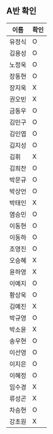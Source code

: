 ## A반 확인
이름 | 확인
--- | ---
유정식	| O
김용성	| O
노정욱	| O
장동현 | O
장지욱	| X
권오빈	| X
금동우	| O
김민구	| O
김인엽	| O
김지성	| O
김휘 	| X
김희찬	| O
박문규	| O
박상언	| O
박태인	| X
염승민	| O
이동현	| O
이동하	| O
조영진	| O
오승혜	| X
윤하영	| X
이예지	| O
황상욱	| O
김예진	| X
박규영	| O
박소윤	| X
송우현	| O
이선영	| O
이지은	| O
이혜정	| O
임수경	| X
류성곤	| X
차승현	| O
강초원	| X
